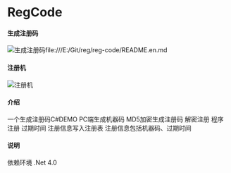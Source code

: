 # RegCode

#### 生成注册码
![生成注册码](https://gitee.com/clggxxx/images/raw/master/pic/20210610/140958365-1.gif)file:///E:/Git/reg/reg-code/README.en.md
#### 注册机
![注册机](https://gitee.com/clggxxx/images/raw/master/pic/20210610/140958365-1.gif)

#### 介绍
一个生成注册码C#DEMO
PC端生成机器码
MD5加密生成注册码
解密注册
程序注册
过期时间
注册信息写入注册表
注册信息包括机器码、过期时间

#### 说明
依赖环境 .Net 4.0